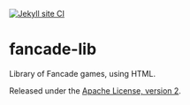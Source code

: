[![Jekyll site CI](https://github.com/Tyler887/fancade-lib/actions/workflows/jekyll.yml/badge.svg)](https://github.com/Tyler887/fancade-lib/actions/workflows/jekyll.yml)
# fancade-lib
Library of Fancade games, using HTML.

Released under the [Apache License, version 2](https://github.com/Tyler887/fancade-lib/blob/main/LICENSE).

